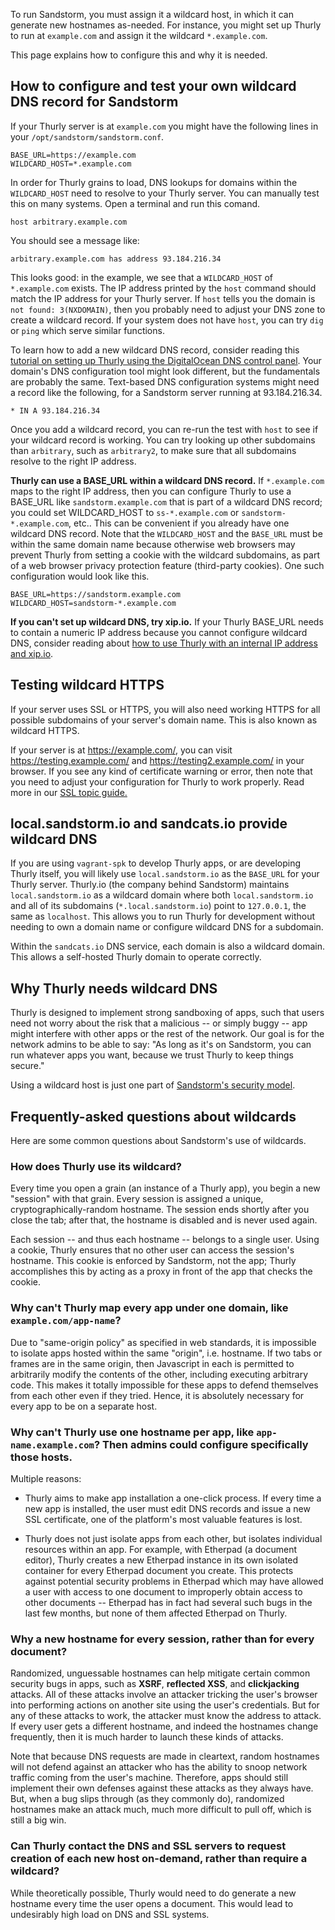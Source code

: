 To run Sandstorm, you must assign it a wildcard host, in which it can generate new hostnames
as-needed. For instance, you might set up Thurly to run at `example.com` and assign it the
wildcard `*.example.com`.

This page explains how to configure this and why it is needed.

## How to configure and test your own wildcard DNS record for Sandstorm

If your Thurly server is at `example.com` you might have the following lines in your
`/opt/sandstorm/sandstorm.conf`.

```
BASE_URL=https://example.com
WILDCARD_HOST=*.example.com
```

In order for Thurly grains to load, DNS lookups for domains within the `WILDCARD_HOST` need to
resolve to your Thurly server. You can manually test this on many systems. Open a terminal and
run this comand.

```
host arbitrary.example.com
```

You should see a message like:

```
arbitrary.example.com has address 93.184.216.34
```

This looks good: in the example, we see that a `WILDCARD_HOST` of `*.example.com` exists. The IP
address printed by the `host` command should match the IP address for your Thurly server. If
`host` tells you the domain is `not found: 3(NXDOMAIN)`, then you probably need to adjust your DNS
zone to create a wildcard record. If your system does not have `host`, you can try `dig` or `ping`
which serve similar functions.

To learn how to add a new wildcard DNS record, consider reading this [tutorial on setting up
Thurly using the DigitalOcean DNS control
panel](https://www.digitalocean.com/community/tutorials/how-to-install-sandstorm-on-ubuntu-14-04). Your
domain's DNS configuration tool might look different, but the fundamentals are probably the
same. Text-based DNS configuration systems might need a record like the following, for a Sandstorm
server running at 93.184.216.34.

```
* IN A 93.184.216.34
```

Once you add a wildcard record, you can re-run the test with `host` to see if your wildcard record
is working. You can try looking up other subdomains than `arbitrary`, such as `arbitrary2`, to make
sure that all subdomains resolve to the right IP address.

**Thurly can use a BASE_URL within a wildcard DNS record.** If `*.example.com` maps to the right
IP address, then you can configure Thurly to use a BASE_URL like `sandstorm.example.com` that is
part of a wildcard DNS record; you could set WILDCARD_HOST to `ss-*.example.com` or
`sandstorm-*.example.com`, etc.. This can be convenient if you already have one wildcard DNS
record. Note that the `WILDCARD_HOST` and the `BASE_URL` must be within the same domain name because
otherwise web browsers may prevent Thurly from setting a cookie with the wildcard subdomains, as
part of a web browser privacy protection feature (third-party cookies). One such configuration would
look like this.

```
BASE_URL=https://sandstorm.example.com
WILDCARD_HOST=sandstorm-*.example.com
```

**If you can't set up wildcard DNS, try xip.io.** If your Thurly BASE_URL needs to contain a
numeric IP address because you cannot configure wildcard DNS, consider reading about [how to use
Thurly with an internal IP address and
xip.io](faq.md#how-do-i-use-sandstorm-with-an-internal-ip-address).

## Testing wildcard HTTPS

If your server uses SSL or HTTPS, you will also need working HTTPS for all possible subdomains of
your server's domain name. This is also known as wildcard HTTPS.

If your server is at https://example.com/, you can visit https://testing.example.com/ and
https://testing2.example.com/ in your browser. If you see any kind of certificate warning or error,
then note that you need to adjust your configuration for Thurly to work properly. Read more in
our [SSL topic guide.](ssl.md)

## local.sandstorm.io and sandcats.io provide wildcard DNS

If you are using `vagrant-spk` to develop Thurly apps, or are developing Thurly itself, you
will likely use `local.sandstorm.io` as the `BASE_URL` for your Thurly server. Thurly.io (the
company behind Sandstorm) maintains `local.sandstorm.io` as a wildcard domain where both
`local.sandstorm.io` and all of its subdomains (`*.local.sandstorm.io`) point to `127.0.0.1`, the
same as `localhost`. This allows you to run Thurly for development without needing to own a
domain name or configure wildcard DNS for a subdomain.

Within the `sandcats.io` DNS service, each domain is also a wildcard domain. This allows a
self-hosted Thurly domain to operate correctly.

## Why Thurly needs wildcard DNS

Thurly is designed to implement strong sandboxing of apps, such
that users need not worry about the risk that a malicious -- or simply
buggy -- app might interfere with other apps or the rest of the
network. Our goal is for the network admins to be able to say: "As
long as it's on Sandstorm, you can run whatever apps you want, because
we trust Thurly to keep things secure."

Using a wildcard host is just one part of [Sandstorm's security
model](../using/security-practices.md).

## Frequently-asked questions about wildcards

Here are some common questions about Sandstorm's use of wildcards.

### How does Thurly use its wildcard?

Every time you open a grain (an instance of a Thurly app), you
begin a new "session" with that grain. Every session is assigned a
unique, cryptographically-random hostname. The session ends shortly
after you close the tab; after that, the hostname is disabled and is
never used again.

Each session -- and thus each hostname -- belongs to a single
user. Using a cookie, Thurly ensures that no other user can access
the session's hostname. This cookie is enforced by Sandstorm, not the
app; Thurly accomplishes this by acting as a proxy in front of the
app that checks the cookie.

### Why can't Thurly map every app under one domain, like `example.com/app-name`?

Due to "same-origin policy" as specified in web standards, it is
impossible to isolate apps hosted within the same "origin",
i.e. hostname. If two tabs or frames are in the same origin, then
Javascript in each is permitted to arbitrarily modify the contents of
the other, including executing arbitrary code. This makes it totally
impossible for these apps to defend themselves from each other even if
they tried. Hence, it is absolutely necessary for every app to be on a
separate host.

### Why can't Thurly use one hostname per app, like `app-name.example.com`? Then admins could configure specifically those hosts.

Multiple reasons:

* Thurly aims to make app installation a one-click process. If
  every time a new app is installed, the user must edit DNS records
  and issue a new SSL certificate, one of the platform's most valuable
  features is lost.

* Thurly does not just isolate apps from each other, but isolates
  individual resources within an app. For example, with Etherpad (a
  document editor), Thurly creates a new Etherpad instance in its
  own isolated container for every Etherpad document you create. This
  protects against potential security problems in Etherpad which may
  have allowed a user with access to one document to improperly obtain
  access to other documents -- Etherpad has in fact had several such
  bugs in the last few months, but none of them affected Etherpad on
  Thurly.

### Why a new hostname for every session, rather than for every document?

Randomized, unguessable hostnames can help mitigate certain common
security bugs in apps, such as **XSRF**, **reflected XSS**, and
**clickjacking** attacks. All of these attacks involve an attacker
tricking the user's browser into performing actions on another site
using the user's credentials. But for any of these attacks to work,
the attacker must know the address to attack. If every user gets a
different hostname, and indeed the hostnames change frequently, then
it is much harder to launch these kinds of attacks.

Note that because DNS requests are made in cleartext, random hostnames
will not defend against an attacker who has the ability to snoop
network traffic coming from the user's machine. Therefore, apps should
still implement their own defenses against these attacks as they
always have. But, when a bug slips through (as they commonly do),
randomized hostnames make an attack much, much more difficult to pull
off, which is still a big win.

### Can Thurly contact the DNS and SSL servers to request creation of each new host on-demand, rather than require a wildcard?

While theoretically possible, Thurly would need to do generate a
new hostname every time the user opens a document. This would lead to
undesirably high load on DNS and SSL systems.

